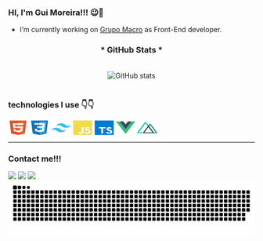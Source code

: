 <h3> HI, I'm Gui Moreira!!! 😉🤙</h3>

- I’m currently working on [Grupo Macro](https://macro.com.br/site/) as Front-End developer.

<div style="text-align: center;" align="center">
  <h3>* GitHub Stats *</h3>
  <br>
  <img src="https://github-readme-stats-git-masterrstaa-rickstaa.vercel.app/api?username=gui-moreira-dev&hide_title=true&show_icons=true&include_all_commits=true&count_private=true&line_height=25&hide=issues&bg_color=000&title_color=26c5da&text_color=FFF&border_radius=3&border_color=36123c&icon_color=26c5da&theme=jolly" alt="GitHub stats">

  <!-- <a href="https://github.com/gui-moreira-dev/github-readme-stats">
    <img src="https://github-readme-stats-git-masterrstaa-rickstaa.vercel.app/api/top-langs/?username=gui-moreira-dev&line_height=10&card_width=290&layout=compact&hide_title=false&count_private=true&langs_count=8&show_icons=true&title_color=26c5da&bg_color=000&text_color=8B8B8B&border_radius=3&border_color=561760&count_private=true" alt="Most Used Languages">
  </a> -->
</div>

<div style="display: inline_block"><br>
    <h3>technologies I use 👇👇</h3>
    <img align="center" alt="gui-HTML" height="30" width="40"
        src="https://raw.githubusercontent.com/devicons/devicon/master/icons/html5/html5-original.svg">
    <img align="center" alt="gui-CSS" height="30" width="40"
        src="https://raw.githubusercontent.com/devicons/devicon/master/icons/css3/css3-original.svg">
    <img align="center" alt="gui-CSS" height="30" width="40"
        src="https://raw.githubusercontent.com/devicons/devicon/master/icons/tailwindcss/tailwindcss-original.svg">
    <img align="center" alt="gui-Js" height="30" width="40"
        src="https://raw.githubusercontent.com/devicons/devicon/master/icons/javascript/javascript-plain.svg">
    <img align="center" alt="gui-Ts" height="30" width="40"
        src="https://raw.githubusercontent.com/devicons/devicon/master/icons/typescript/typescript-plain.svg">
    <img align="center" alt="gui-React" height="30" width="40"
        src="https://raw.githubusercontent.com/devicons/devicon/master/icons/vuejs/vuejs-original.svg">
    <img align="center" alt="gui-React" height="30" width="40"
        src="https://raw.githubusercontent.com/devicons/devicon/master/icons/nuxtjs/nuxtjs-original.svg">
    <hr>
</div>

<h3>Contact me!!!</h3>

<div>
    <a href="https://discord.com/users/4602" target="_blank"><img
            src="https://img.shields.io/badge/Discord-7289DA?style=for-the-badge&logo=discord&logoColor=white"
            target="_blank"></a>
    <a href="mailto:gui.moreira.dev@gmail.com"><img
            src="https://img.shields.io/badge/-Gmail-%23333?style=for-the-badge&logo=gmail&logoColor=white"
            target="_blank"></a>
    <!-- <a href="#" target="_blank"><img src="https://img.shields.io/badge/-LinkedIn-%230077B5?style=for-the-badge&logo=linkedin&logoColor=white" target="_blank"></a>  -->
    <a href="https://api.whatsapp.com/send?phone=5511984979317&text=Oi%20Gui,%20acabei%20de%20ver%20seu%20github,%20bora%20conversar?"
        target="_blank"><img
            src="https://img.shields.io/badge/WhatsApp-25D366?style=for-the-badge&logo=whatsapp&logoColor=white"
            target="_blank"></a>

</div>

<picture align="center">
    <source media="(prefers-color-scheme: dark)"
        srcset="https://raw.githubusercontent.com/gui-moreira-dev/gui-moreira-dev/output/github-contribution-grid-snake-dark.svg">
    <source media="(prefers-color-scheme: light)"
        srcset="https://raw.githubusercontent.com/gui-moreira-dev/gui-moreira-dev/output/github-contribution-grid-snake-dark.svg">
    <img align="center" alt="github contribution grid snake animation"
        src="https://raw.githubusercontent.com/gui-moreira-dev/gui-moreira-dev/output/github-contribution-grid-snake.svg">
</picture>